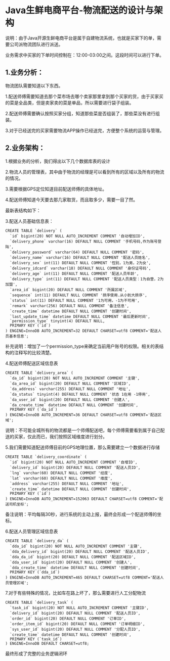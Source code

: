 # Java生鲜电商平台-物流配送的设计与架构

说明：由于Java开源生鲜电商平台是属于自建物流系统，也就是买家下的单，需要公司派物流团队进行派送。

业务需求中买家的下单时间控制在：12:00-03:00之间。这段时间可以进行下单。

## 1.业务分析：

物流团队需要知道以下东西。

1.配送师傅需要知道去那个菜市场去哪个卖家那里拿到那个买家的货，由于买家买的菜是全品类，但是卖家卖的菜是单品，所以需要进行袋子组装。

2.配送师傅需要确认按照买家分组，知道那些菜是否组装了，那些菜没有进行组装。

3.对于已经送完的买家需要物流APP操作已经送完，方便整个系统的运营与管理。


## 2.业务架构：
1.根据业务的分析，我们得出以下几个数据库表的设计

2.物流人员的管理表，其中由于物流的经理是可以看到所有的区域以及所有的物流的情况。

3.需要根据GPS定位知道目前配送师傅的具体地址。

4.配送师傅知道今天要去那几家取货，而且取多少，需要一目了然。

最新表结构如下：

3.配送人员基础信息表：


```
CREATE TABLE `delivery` (
  `id` bigint(20) NOT NULL AUTO_INCREMENT COMMENT '自动增加ID',
  `delivery_phone` varchar(16) DEFAULT NULL COMMENT '手机号码,作为账号登陆',
  `delivery_password` varchar(64) DEFAULT NULL COMMENT '密码',
  `delivery_name` varchar(16) DEFAULT NULL COMMENT '配送人员姓名',
  `delivery_sex` int(11) DEFAULT NULL COMMENT '性别，1为男，2为女',
  `delivery_idcard` varchar(18) DEFAULT NULL COMMENT '身份证号码',
  `delivery_age` int(11) DEFAULT NULL COMMENT '配送人员年龄',
  `delivery_type` int(11) DEFAULT NULL COMMENT '配送人员类型：1为自营，2为加盟',
  `area_id` bigint(20) DEFAULT NULL COMMENT '所属区域',
  `sequence` int(11) DEFAULT NULL COMMENT '排序使用.从小到大排序',
  `status` int(11) DEFAULT NULL COMMENT '1为可用，-1为不可用',
  `remark` varchar(256) DEFAULT NULL COMMENT '备注信息',
  `create_time` datetime DEFAULT NULL COMMENT '创建时间',
  `last_update_time` datetime DEFAULT NULL COMMENT '最后更新时间',
  `permission_type` tinyint(4) DEFAULT NULL,
  PRIMARY KEY (`id`)
) ENGINE=InnoDB AUTO_INCREMENT=32 DEFAULT CHARSET=utf8 COMMENT='配送人员基本信息';
```
补充说明：增加了一个permission_type来确定当前用户账号的权限。相关的表结构的注释写的比较清楚。

4.配送师傅配送区域信息表


```
CREATE TABLE `delivery_area` (
  `da_id` bigint(20) NOT NULL AUTO_INCREMENT COMMENT '主键',
  `da_area_id` bigint(20) DEFAULT NULL COMMENT '区域ID',
  `da_address` varchar(255) DEFAULT NULL COMMENT '地址',
  `da_status` tinyint(4) DEFAULT NULL COMMENT '状态 1在用 -1停用',
  `da_user_id` bigint(20) DEFAULT NULL COMMENT '创建人',
  `da_create_time` datetime DEFAULT NULL COMMENT '创建时间',
  PRIMARY KEY (`da_id`)
) ENGINE=InnoDB AUTO_INCREMENT=36 DEFAULT CHARSET=utf8 COMMENT='配送区域';
```
说明：不可能全城所有的物流都是一个师傅配送吧，每个师傅需要看到属于自己配送的买家，仅此而已，我们按照区域维度进行划分。

5.我们需要知道配送师傅目前的GPS地理位置，那么需要建立一个数据进行存储


```
CREATE TABLE `delivery_coordinate` (
  `id` bigint(20) NOT NULL AUTO_INCREMENT COMMENT '自增ID',
  `delivery_id` bigint(20) DEFAULT NULL COMMENT '配送人员ID',
  `lng` varchar(60) DEFAULT NULL COMMENT '经度',
  `lat` varchar(60) DEFAULT NULL COMMENT '维度',
  `address` varchar(255) DEFAULT NULL COMMENT '地址',
  `create_time` datetime DEFAULT NULL COMMENT '创建时间',
  PRIMARY KEY (`id`)
) ENGINE=InnoDB AUTO_INCREMENT=152063 DEFAULT CHARSET=utf8 COMMENT='配送司机坐标';
```
备注说明：平均每隔30秒，进行系统的主动上报，最终会形成一个配送师傅的坐标。

6.配送人员管理区域信息表


```
CREATE TABLE `delivery_da` (
  `dda_id` bigint(20) NOT NULL AUTO_INCREMENT COMMENT '主键',
  `dda_delivery_id` bigint(20) DEFAULT NULL COMMENT '配送人员ID',
  `dda_da_id` bigint(20) DEFAULT NULL COMMENT '配送区域ID',
  `dda_user_id` bigint(20) DEFAULT NULL COMMENT '创建人',
  `dda_create_time` datetime DEFAULT NULL COMMENT '创建时间',
  PRIMARY KEY (`dda_id`)
) ENGINE=InnoDB AUTO_INCREMENT=465 DEFAULT CHARSET=utf8 COMMENT='配送人员管理区域';
```

7.对于有些特殊的情况，比如车在路上坏了，那么需要进行人工分配物流

```
CREATE TABLE `delivery_task` (
  `task_id` bigint(20) NOT NULL AUTO_INCREMENT COMMENT '主键ID',
  `delivery_id` bigint(20) DEFAULT NULL COMMENT '配送人员ID',
  `order_id` bigint(20) DEFAULT NULL COMMENT '订单ID',
  `order_item_id` bigint(20) DEFAULT NULL COMMENT '订单明细ID',
  `sys_user_id` bigint(20) DEFAULT NULL COMMENT '分配人员ID',
  `create_time` datetime DEFAULT NULL COMMENT '创建时间',
  PRIMARY KEY (`task_id`)
) ENGINE=InnoDB DEFAULT CHARSET=utf8;
```

最终形成了完整的业务逻辑闭环

